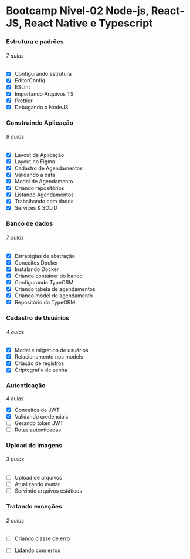 # Bootcamp Nivel-02 Node-js, React-JS, React Native e Typescript

### Estrutura e padrões
###### 7 aulas

- [x] Configurando estrutura
- [x] EditorConfig
- [x] ESLint
- [x] Importando Arquivos TS
- [x] Prettier
- [x] Debugando o NodeJS

### Construindo Aplicação
###### 8 aulas

- [x] Layout da Aplicação
- [x] Layout no Figma
- [x] Cadastro de Agendamentos
- [x] Validando a data
- [x] Model de Agendamento
- [x] Criando repositórios
- [x] Listando Agendamentos
- [x] Trabalhando com dados
- [x] Services & SOLID

### Banco de dados
###### 7 aulas

- [x] Estratégias de abstração
- [x] Conceitos Docker
- [x] Instalando Docker
- [x] Criando container do banco
- [x] Configurando TypeORM
- [x] Criando tabela de agendamentos
- [x] Criando model de agendamento
- [x] Repositório do TypeORM

### Cadastro de Usuários
###### 4 aulas

- [x] Model e migration de usuários
- [x] Relacionamento nos models
- [x] Criação de registros
- [x] Criptografia de senha

### Autenticação
4 aulas

- [x] Conceitos de JWT
- [x] Validando credenciais
- [ ] Gerando token JWT
- [ ] Rotas autenticadas

### Upload de imagens
###### 3 aulas

- [ ] Upload de arquivos
- [ ] Atualizando avatar
- [ ] Servindo arquivos estáticos

### Tratando exceções
###### 2 aulas

- [ ] Criando classe de erro
- [ ] Lidando com erros

